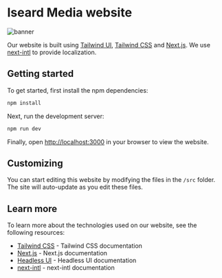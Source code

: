 # Iseard Media website

![banner](https://github.com/user-attachments/assets/39bcb13a-aca8-4bbe-a74a-101c49b6ccf6)

Our website is built using [Tailwind UI](https://tailwindui.com), [Tailwind CSS](https://tailwindcss.com) and [Next.js](https://nextjs.org). We use [next-intl](https://next-intl.dev/) to provide localization.

## Getting started

To get started, first install the npm dependencies:

```bash
npm install
```

Next, run the development server:

```bash
npm run dev
```

Finally, open [http://localhost:3000](http://localhost:3000) in your browser to view the website.

## Customizing

You can start editing this website by modifying the files in the `/src` folder. The site will auto-update as you edit these files.

## Learn more

To learn more about the technologies used on our website, see the following resources:

- [Tailwind CSS](https://tailwindcss.com/docs) - Tailwind CSS documentation
- [Next.js](https://nextjs.org/docs) - Next.js documentation
- [Headless UI](https://headlessui.dev) - Headless UI documentation
- [next-intl](https://next-intl.dev/docs/getting-started) - next-intl documentation
